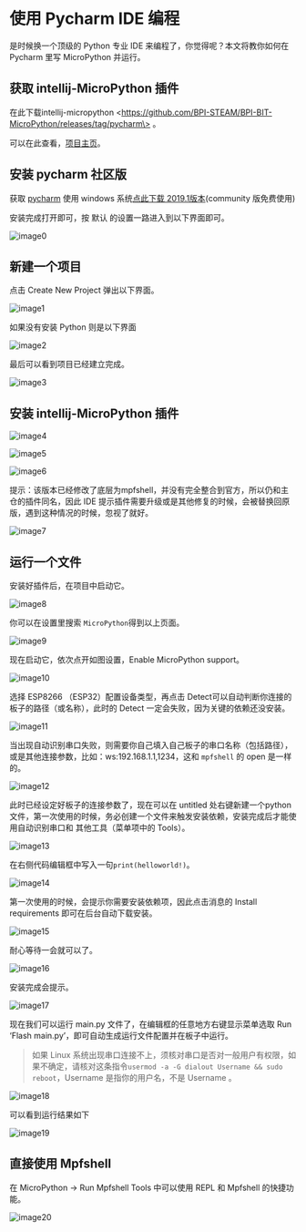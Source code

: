 使用 Pycharm IDE 编程
=====================

是时候换一个顶级的 Python 专业 IDE 来编程了，你觉得呢？本文将教你如何在Pycharm 里写 MicroPython 并运行。

获取 intellij-MicroPython 插件
------------------------------

在此下载intellij-micropython \<https://github.com/BPI-STEAM/BPI-BIT-MicroPython/releases/tag/pycharm\>
。

可以在此查看，[项目主页](https://github.com/junhuanchen/intellij-micropython)。

安装 pycharm 社区版
-------------------

获取 [pycharm](https://www.jetbrains.com/pycharm/) 使用 windows 系统[点此下载 2019.1版本](https://download-cf.jetbrains.com/python/pycharm-community-2019.1.exe)(community 版免费使用)

安装完成打开即可，按 默认 的设置一路进入到以下界面即可。

![image0](../../assets/micropython/advanced/pycharm/03.png)

新建一个项目
------------

点击 Create New Project 弹出以下界面。

![image1](../../assets/micropython/advanced/pycharm/05.png)

如果没有安装 Python 则是以下界面

![image2](../../assets/micropython/advanced/pycharm/04.png)

最后可以看到项目已经建立完成。

![image3](../../assets/micropython/advanced/pycharm/06.png)

安装 intellij-MicroPython 插件
------------------------------

![image4](../../assets/micropython/advanced/pycharm/07.png)

![image5](../../assets/micropython/advanced/pycharm/08.png)

![image6](../../assets/micropython/advanced/pycharm/29.jpg)

提示：该版本已经修改了底层为mpfshell，并没有完全整合到官方，所以仍和主仓的插件同名，因此 IDE 提示插件需要升级或是其他修复的时候，会被替换回原版，遇到这种情况的时候，忽视了就好。

![image7](../../assets/micropython/advanced/pycharm/09.png)

运行一个文件
------------

安装好插件后，在项目中启动它。

![image8](../../assets/micropython/advanced/pycharm/10.png)

你可以在设置里搜索 `MicroPython`得到以上页面。

![image9](../../assets/micropython/advanced/pycharm/11.png)

现在启动它，依次点开如图设置，Enable MicroPython support。

![image10](../../assets/micropython/advanced/pycharm/12.png)

选择 ESP8266 （ESP32）配置设备类型，再点击 Detect可以自动判断你连接的板子的路径（或名称），此时的 Detect 一定会失败，因为关键的依赖还没安装。

![image11](../../assets/micropython/advanced/pycharm/13.png)

当出现自动识别串口失败，则需要你自己填入自己板子的串口名称（包括路径），或是其他连接参数，比如：ws:192.168.1.1,1234，这和 `mpfshell` 的 open 是一样的。

![image12](../../assets/micropython/advanced/pycharm/14.png)

此时已经设定好板子的连接参数了，现在可以在 untitled 处右键新建一个python文件，第一次使用的时候，务必创建一个文件来触发安装依赖，安装完成后才能使用自动识别串口和 其他工具（菜单项中的 Tools）。

![image13](../../assets/micropython/advanced/pycharm/15.png)

在右侧代码编辑框中写入一句`print(helloworld!)`。

![image14](../../assets/micropython/advanced/pycharm/16.png)

第一次使用的时候，会提示你需要安装依赖项，因此点击消息的 Install requirements 即可在后台自动下载安装。

![image15](../../assets/micropython/advanced/pycharm/17.png)

耐心等待一会就可以了。

![image16](../../assets/micropython/advanced/pycharm/18.png)

安装完成会提示。

![image17](../../assets/micropython/advanced/pycharm/19.png)

现在我们可以运行 main.py 文件了，在编辑框的任意地方右键显示菜单选取 Run ‘Flash main.py’，即可自动生成运行文件配置并在板子中运行。

> 如果 Linux 系统出现串口连接不上，须核对串口是否对一般用户有权限，如果不确定，请核对这条指令`usermod -a -G dialout Username && sudo reboot`，Username 是指你的用户名，不是 Username 。

![image18](../../assets/micropython/advanced/pycharm/20.png)

可以看到运行结果如下

![image19](../../assets/micropython/advanced/pycharm/21.png)

直接使用 Mpfshell
-----------------

在 MicroPython -\> Run Mpfshell Tools 中可以使用 REPL 和 Mpfshell 的快捷功能。

![image20](../../assets/micropython/advanced/pycharm/22.png)
